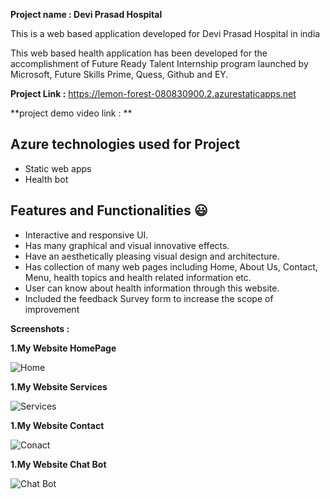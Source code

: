 **Project name  : Devi Prasad Hospital**

This is a web based application developed for Devi Prasad Hospital in india

This web based health application has been developed for the accomplishment of Future Ready Talent Internship program launched by Microsoft, Future Skills Prime, Quess, Github and EY.


**Project Link :** https://lemon-forest-080830900.2.azurestaticapps.net

**project demo video link : **

## Azure technologies used for Project

- Static web apps
- Health bot

## Features and Functionalities 😃

- Interactive and responsive UI.
- Has many graphical and visual innovative effects.
- Have an aesthetically pleasing visual design and architecture.
- Has collection of many web pages including Home, About Us, Contact, Menu, health topics and health related information etc.
- User can know about health information through this website.
- Included the feedback Survey form to increase the scope of improvement 

**Screenshots :**

**1.My Website HomePage**

![Home](https://user-images.githubusercontent.com/110979904/203506442-d0220f9c-2fc1-409e-a262-6629c676e84c.PNG)

**1.My Website Services**

![Services](https://user-images.githubusercontent.com/110979904/203506675-f032c58c-d942-42cf-8703-43b56853d25e.PNG)

**1.My Website Contact**

![Conact](https://user-images.githubusercontent.com/110979904/203506778-88c5b803-0e1c-4402-8a66-f2513b5d4c66.PNG)

**1.My Website Chat Bot**

![Chat Bot](https://user-images.githubusercontent.com/110979904/203507249-eb2bfb9a-116d-495a-8a46-f352d9220852.PNG)

